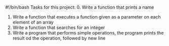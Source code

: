 #!/bin/bash
Tasks for this project:
0. Write a function that prints a name
1. Write a function that executes a function given as a parameter on each element of an array
2. Write a function that searches for an integer
3. Write a program that performs simple operations, the program prints the result od the operation, followed by new line